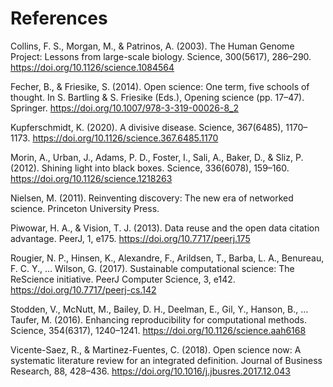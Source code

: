 # References

Collins, F. S., Morgan, M., & Patrinos, A. (2003). The Human Genome Project: Lessons from large-scale biology. Science, 300(5617), 286–290. https://doi.org/10.1126/science.1084564

Fecher, B., & Friesike, S. (2014). Open science: One term, five schools of thought. In S. Bartling & S. Friesike (Eds.), Opening science (pp. 17–47). Springer. https://doi.org/10.1007/978-3-319-00026-8_2

Kupferschmidt, K. (2020). A divisive disease. Science, 367(6485), 1170–1173. https://doi.org/10.1126/science.367.6485.1170

Morin, A., Urban, J., Adams, P. D., Foster, I., Sali, A., Baker, D., & Sliz, P. (2012). Shining light into black boxes. Science, 336(6078), 159–160. https://doi.org/10.1126/science.1218263

Nielsen, M. (2011). Reinventing discovery: The new era of networked science. Princeton University Press.

Piwowar, H. A., & Vision, T. J. (2013). Data reuse and the open data citation advantage. PeerJ, 1, e175. https://doi.org/10.7717/peerj.175

Rougier, N. P., Hinsen, K., Alexandre, F., Arildsen, T., Barba, L. A., Benureau, F. C. Y., … Wilson, G. (2017). Sustainable computational science: The ReScience initiative. PeerJ Computer Science, 3, e142. https://doi.org/10.7717/peerj-cs.142

Stodden, V., McNutt, M., Bailey, D. H., Deelman, E., Gil, Y., Hanson, B., … Taufer, M. (2016). Enhancing reproducibility for computational methods. Science, 354(6317), 1240–1241. https://doi.org/10.1126/science.aah6168

Vicente-Saez, R., & Martinez-Fuentes, C. (2018). Open science now: A systematic literature review for an integrated definition. Journal of Business Research, 88, 428–436. https://doi.org/10.1016/j.jbusres.2017.12.043
